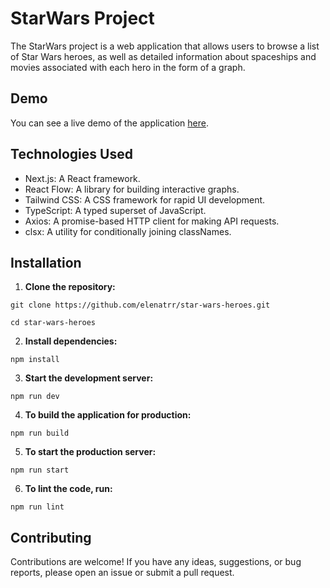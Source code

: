 # StarWars Project

The StarWars project is a web application that allows users to browse a list of Star Wars heroes, as well as detailed information about spaceships and movies associated with each hero in the form of a graph.

## Demo

You can see a live demo of the application [here](https://star-wars-heroes-lyart.vercel.app/).

## Technologies Used
- Next.js: A React framework.
- React Flow: A library for building interactive graphs.
- Tailwind CSS: A CSS framework for rapid UI development.
- TypeScript: A typed superset of JavaScript.
- Axios: A promise-based HTTP client for making API requests.
- clsx: A utility for conditionally joining classNames.

## Installation

1. **Clone the repository:**

```
git clone https://github.com/elenatrr/star-wars-heroes.git

cd star-wars-heroes
```

2. **Install dependencies:**

```
npm install
```

3. **Start the development server:**

```
npm run dev
```

4. **To build the application for production:**

```
npm run build
```

5. **To start the production server:**

```
npm run start
```

6. **To lint the code, run:**

```
npm run lint
```

## Contributing
Contributions are welcome! If you have any ideas, suggestions, or bug reports, please open an issue or submit a pull request. 